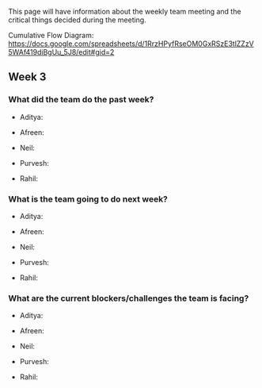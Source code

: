 This page will have information about the weekly team meeting and the critical things decided during the meeting.

Cumulative Flow Diagram: https://docs.google.com/spreadsheets/d/1RrzHPyfRseOM0GxRSzE3tlZZzV5WAf419diBgUu_5J8/edit#gid=2

## Week 3

### What did the team do the past week?
* Aditya: 

* Afreen: 

* Neil: 

* Purvesh: 

* Rahil: 

### What is the team going to do next week?
* Aditya: 

* Afreen: 

* Neil: 

* Purvesh: 

* Rahil: 

### What are the current blockers/challenges the team is facing?
* Aditya: 

* Afreen: 

* Neil:

* Purvesh: 

* Rahil: 
